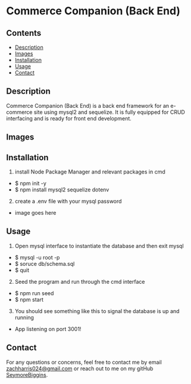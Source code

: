 # Commerce Companion (Back End)



## Contents

* [Description](#description)
* [Images](#images)
* [Installation](#installation)
* [Usage](#usage)
* [Contact](#contact)

## Description
Commerce Companion (Back End) is a back end framework for an e-commerce site using mysql2 and sequelize. It is fully equipped for CRUD interfacing and is ready for front end development.

## Images

## Installation
1. install Node Package Manager and relevant packages in cmd
  * $ npm init -y
  * $ npm install mysql2 sequelize dotenv

2. create a .env file with your mysql password
  * image goes here

## Usage
1. Open mysql interface to instantiate the database and then exit mysql
  * $ mysql -u root -p
  * $ soruce db/schema.sql
  * $ quit

2. Seed the program and run through the cmd interface
  * $ npm run seed
  * $ npm start

3. You should see something like this to signal the database is up and running
  * App listening on port 3001!

## Contact
For any questions or concerns, feel free to contact me by email [zachharris024@gmail.com](mailto:zachharris024@gmail.com) or reach out to me on my gitHub [SeymoreBiggins](https://https://github.com/SeymoreBiggins).